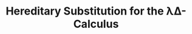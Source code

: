 ---
title: "Hereditary Substitution for the λΔ-Calculus"
year: 2012
pos: 4
venue: "Fourth International Workshop on Classical Logic and Computation. Affiliated with ICALP"
slides: includes/talks/2012-CLC.pdf
---